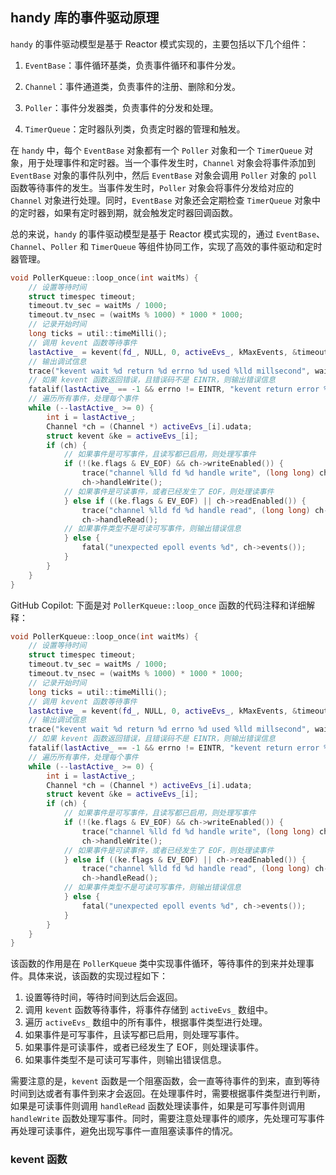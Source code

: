 ## handy 库的事件驱动原理
`handy` 的事件驱动模型是基于 Reactor 模式实现的，主要包括以下几个组件：

1. `EventBase`：事件循环基类，负责事件循环和事件分发。

2. `Channel`：事件通道类，负责事件的注册、删除和分发。

3. `Poller`：事件分发器类，负责事件的分发和处理。

4. `TimerQueue`：定时器队列类，负责定时器的管理和触发。

在 `handy` 中，每个 `EventBase` 对象都有一个 `Poller` 对象和一个 `TimerQueue` 对象，用于处理事件和定时器。当一个事件发生时，`Channel` 对象会将事件添加到 `EventBase` 对象的事件队列中，然后 `EventBase` 对象会调用 `Poller` 对象的 `poll` 函数等待事件的发生。当事件发生时，`Poller` 对象会将事件分发给对应的 `Channel` 对象进行处理。同时，`EventBase` 对象还会定期检查 `TimerQueue` 对象中的定时器，如果有定时器到期，就会触发定时器回调函数。

总的来说，`handy` 的事件驱动模型是基于 Reactor 模式实现的，通过 `EventBase`、`Channel`、`Poller` 和 `TimerQueue` 等组件协同工作，实现了高效的事件驱动和定时器管理。



```cpp
void PollerKqueue::loop_once(int waitMs) {
    // 设置等待时间
    struct timespec timeout;
    timeout.tv_sec = waitMs / 1000;
    timeout.tv_nsec = (waitMs % 1000) * 1000 * 1000;
    // 记录开始时间
    long ticks = util::timeMilli();
    // 调用 kevent 函数等待事件
    lastActive_ = kevent(fd_, NULL, 0, activeEvs_, kMaxEvents, &timeout);
    // 输出调试信息
    trace("kevent wait %d return %d errno %d used %lld millsecond", waitMs, lastActive_, errno, util::timeMilli() - ticks);
    // 如果 kevent 函数返回错误，且错误码不是 EINTR，则输出错误信息
    fatalif(lastActive_ == -1 && errno != EINTR, "kevent return error %d %s", errno, strerror(errno));
    // 遍历所有事件，处理每个事件
    while (--lastActive_ >= 0) {
        int i = lastActive_;
        Channel *ch = (Channel *) activeEvs_[i].udata;
        struct kevent &ke = activeEvs_[i];
        if (ch) {
            // 如果事件是可写事件，且读写都已启用，则处理写事件
            if (!(ke.flags & EV_EOF) && ch->writeEnabled()) {
                trace("channel %lld fd %d handle write", (long long) ch->id(), ch->fd());
                ch->handleWrite();
            // 如果事件是可读事件，或者已经发生了 EOF，则处理读事件
            } else if ((ke.flags & EV_EOF) || ch->readEnabled()) {
                trace("channel %lld fd %d handle read", (long long) ch->id(), ch->fd());
                ch->handleRead();
            // 如果事件类型不是可读可写事件，则输出错误信息
            } else {
                fatal("unexpected epoll events %d", ch->events());
            }
        }
    }
}
```

GitHub Copilot: 下面是对 `PollerKqueue::loop_once` 函数的代码注释和详细解释：

```cpp
void PollerKqueue::loop_once(int waitMs) {
    // 设置等待时间
    struct timespec timeout;
    timeout.tv_sec = waitMs / 1000;
    timeout.tv_nsec = (waitMs % 1000) * 1000 * 1000;
    // 记录开始时间
    long ticks = util::timeMilli();
    // 调用 kevent 函数等待事件
    lastActive_ = kevent(fd_, NULL, 0, activeEvs_, kMaxEvents, &timeout);
    // 输出调试信息
    trace("kevent wait %d return %d errno %d used %lld millsecond", waitMs, lastActive_, errno, util::timeMilli() - ticks);
    // 如果 kevent 函数返回错误，且错误码不是 EINTR，则输出错误信息
    fatalif(lastActive_ == -1 && errno != EINTR, "kevent return error %d %s", errno, strerror(errno));
    // 遍历所有事件，处理每个事件
    while (--lastActive_ >= 0) {
        int i = lastActive_;
        Channel *ch = (Channel *) activeEvs_[i].udata;
        struct kevent &ke = activeEvs_[i];
        if (ch) {
            // 如果事件是可写事件，且读写都已启用，则处理写事件
            if (!(ke.flags & EV_EOF) && ch->writeEnabled()) {
                trace("channel %lld fd %d handle write", (long long) ch->id(), ch->fd());
                ch->handleWrite();
            // 如果事件是可读事件，或者已经发生了 EOF，则处理读事件
            } else if ((ke.flags & EV_EOF) || ch->readEnabled()) {
                trace("channel %lld fd %d handle read", (long long) ch->id(), ch->fd());
                ch->handleRead();
            // 如果事件类型不是可读可写事件，则输出错误信息
            } else {
                fatal("unexpected epoll events %d", ch->events());
            }
        }
    }
}
```

该函数的作用是在 `PollerKqueue` 类中实现事件循环，等待事件的到来并处理事件。具体来说，该函数的实现过程如下：

1. 设置等待时间，等待时间到达后会返回。
2. 调用 `kevent` 函数等待事件，将事件存储到 `activeEvs_` 数组中。
3. 遍历 `activeEvs_` 数组中的所有事件，根据事件类型进行处理。
4. 如果事件是可写事件，且读写都已启用，则处理写事件。
5. 如果事件是可读事件，或者已经发生了 EOF，则处理读事件。
6. 如果事件类型不是可读可写事件，则输出错误信息。

需要注意的是，`kevent` 函数是一个阻塞函数，会一直等待事件的到来，直到等待时间到达或者有事件到来才会返回。在处理事件时，需要根据事件类型进行判断，如果是可读事件则调用 `handleRead` 函数处理读事件，如果是可写事件则调用 `handleWrite` 函数处理写事件。同时，需要注意处理事件的顺序，先处理可写事件再处理可读事件，避免出现写事件一直阻塞读事件的情况。

### kevent 函数
